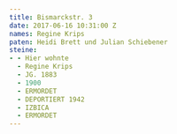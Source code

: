 ```yaml
---
title: Bismarckstr. 3
date: 2017-06-16 10:31:00 Z
names: Regine Krips
paten: Heidi Brett und Julian Schiebener
steine:
- - Hier wohnte
  - Regine Krips
  - JG. 1883
  - 1900
  - ERMORDET
  - DEPORTIERT 1942
  - IZBICA
  - ERMORDET
---
```


